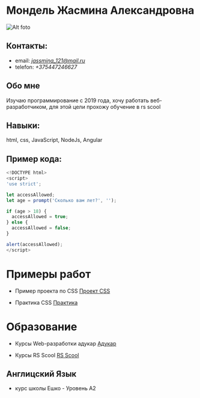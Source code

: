 Мондель Жасмина Александровна
===================================

![Alt foto](//foto.webp/150x100)  

## Контакты:

- email: *jassmina_121@mail.ru*  
- telefon: *+375447246627*

## Обо мне

Изучаю программирование с 2019 года, хочу работать веб-разработчиком, для этой цели прохожу обучение в rs scool

## Навыки:

html, css, JavaScript, NodeJs, Angular  
## Пример кода:

```javascript
<!DOCTYPE html>
<script>
'use strict';

let accessAllowed;
let age = prompt('Сколько вам лет?', '');

if (age > 18) {
  accessAllowed = true;
} else {
  accessAllowed = false;
}

alert(accessAllowed);
</script>
```
# Примеры работ

- Пример проекта по СSS [Проект CSS](https://github.com/zhasminaM/ProgectCSS-MondelJA)  

- Практика CSS [Практика](https://github.com/AdukarIT/MondelJA/tree/master/%D0%9F%D1%80%D0%B0%D0%BA%D1%82%D0%B8%D0%BA%D0%B0%20%D0%A1SS)  

# Образование

- Курсы Web-разработки адукар [Адукар](https://it-kursy.adukar.by/)  

- Курсы RS Scool [RS Scool](https://rs.school/)  

## Англицский Язык
 
- курс школы Ешко - Уровень А2  